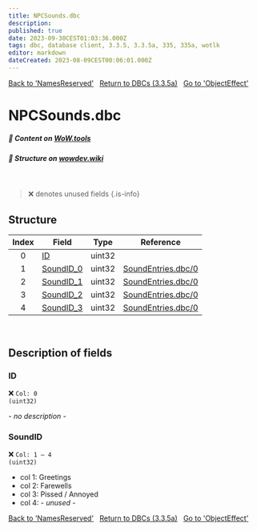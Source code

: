 ```yaml
---
title: NPCSounds.dbc
description:
published: true
date: 2023-09-30CEST01:03:36.000Z
tags: dbc, database client, 3.3.5, 3.3.5a, 335, 335a, wotlk
editor: markdown
dateCreated: 2023-08-09CEST00:06:01.000Z
---
```

<a href="https://trinitycore.info/files/DBC/335/namesreserved" class="mt-5 v-btn v-btn--depressed v-btn--flat v-btn--outlined theme--light v-size--default darkblue--text text--lighten-3"><span class="v-btn__content"><i aria-hidden="true" class="v-icon notranslate v-icon--left mdi mdi-arrow-left theme--light"></i><span>Back to 'NamesReserved'</span></span></a>&nbsp;&nbsp;&nbsp;<a href="https://trinitycore.info/files/DBC/335/DBC" class="mt-5 v-btn v-btn--depressed v-btn--flat v-btn--outlined theme--light v-size--default darkblue--text text--lighten-3"><span class="v-btn__content"><i aria-hidden="true" class="v-icon notranslate v-icon--left mdi mdi-home-outline theme--light"></i><span>Return to DBCs (3.3.5a)</span></span></a>&nbsp;&nbsp;&nbsp;<a href="https://trinitycore.info/files/DBC/335/objecteffect" class="mt-5 v-btn v-btn--depressed v-btn--flat v-btn--outlined theme--light v-size--default darkblue--text text--lighten-3"><span class="v-btn__content"><span>Go to 'ObjectEffect'</span><i aria-hidden="true" class="v-icon notranslate v-icon--right mdi mdi-arrow-right theme--light"></i></span></a>

# NPCSounds.dbc
##### :open_book: Content on [WoW.tools](https://wow.tools/dbc/?dbc=npcsounds&build=3.3.5.12340)
##### :pencil: Structure on [wowdev.wiki](https://wowdev.wiki/DB/NPCSounds)
&nbsp;

> :x: denotes unused fields
{.is-info}


## Structure

| Index | Field | Type | Reference |
| :---: | --- | :---: | --- |
| 0 | [ID](#id) | uint32 |  |
| 1 | [SoundID_0](#soundid) | uint32 | [SoundEntries.dbc/0](/files/DBC/335/soundentries#id) |
| 2 | [SoundID_1](#soundid) | uint32 | [SoundEntries.dbc/0](/files/DBC/335/soundentries#id) |
| 3 | [SoundID_2](#soundid) | uint32 | [SoundEntries.dbc/0](/files/DBC/335/soundentries#id) |
| 4 | [SoundID_3](#soundid) | uint32 | [SoundEntries.dbc/0](/files/DBC/335/soundentries#id) |
&nbsp;
## Description of fields

### ID
:x: <code>Col: 0 (uint32)</code>

*- no description -*
&nbsp;

### SoundID
:x: <code>Col: 1 &ndash; 4 (uint32)</code>

* col 1: Greetings
* col 2: Farewells
* col 3: Pissed / Annoyed
* col 4: *- unused -*
&nbsp;

<a href="https://trinitycore.info/files/DBC/335/namesreserved" class="mt-5 v-btn v-btn--depressed v-btn--flat v-btn--outlined theme--light v-size--default darkblue--text text--lighten-3"><span class="v-btn__content"><i aria-hidden="true" class="v-icon notranslate v-icon--left mdi mdi-arrow-left theme--light"></i><span>Back to 'NamesReserved'</span></span></a>&nbsp;&nbsp;&nbsp;<a href="https://trinitycore.info/files/DBC/335/DBC" class="mt-5 v-btn v-btn--depressed v-btn--flat v-btn--outlined theme--light v-size--default darkblue--text text--lighten-3"><span class="v-btn__content"><i aria-hidden="true" class="v-icon notranslate v-icon--left mdi mdi-home-outline theme--light"></i><span>Return to DBCs (3.3.5a)</span></span></a>&nbsp;&nbsp;&nbsp;<a href="https://trinitycore.info/files/DBC/335/objecteffect" class="mt-5 v-btn v-btn--depressed v-btn--flat v-btn--outlined theme--light v-size--default darkblue--text text--lighten-3"><span class="v-btn__content"><span>Go to 'ObjectEffect'</span><i aria-hidden="true" class="v-icon notranslate v-icon--right mdi mdi-arrow-right theme--light"></i></span></a>
